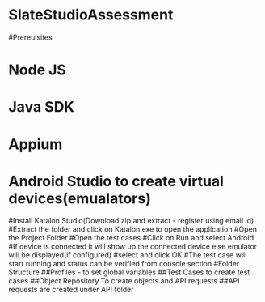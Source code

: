 # SlateStudioAssessment



#Prereuisites

# Node JS
# Java SDK
# Appium
# Android Studio to create virtual devices(emualators)

#Install Katalon Studio(Download zip and extract - register using email id)
#Extract the folder and click on Katalon.exe to open the application
#Open the Project Folder
#Open the test cases
#Click on Run and select Android 
#If device is connected it will show up the connected device else emulator will be displayed(if configured)
#select and click OK
#The test case will start running and status can be verified from console section
#Folder Structure
##Profiles - to set global variables
##Test Cases to create test cases
##Object Repository  To create objects and API requests
##API requests are created under API folder

